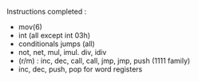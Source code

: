 Instructions completed :
* mov(6)
* int (all except int 03h)
* conditionals jumps (all)
* not, net, mul, imul. div, idiv
* (r/m) : inc, dec, call, call, jmp, jmp, push (1111 family)
* inc, dec, push, pop for word registers
